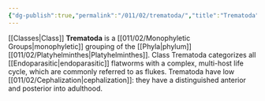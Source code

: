 ```yaml
---
{"dg-publish":true,"permalink":"/011/02/trematoda/","title":"Trematoda","tags":["BIOL422"],"created":"2024-09-26T13:45:04.138-07:00","updated":"2024-09-26T15:26:55.551-07:00"}
---
```


[[Classes\|Class]] **Trematoda** is a [[011/02/Monophyletic Groups\|monophyletic]] grouping of the [[Phyla\|phylum]] [[011/02/Platyhelminthes\|Platyhelminthes]]. Class Trematoda categorizes all [[Endoparasitic\|endoparasitic]] flatworms with a complex, multi-host life cycle, which are commonly referred to as flukes. Trematoda have low [[011/02/Cephalization\|cephalization]]: they have a distinguished anterior and posterior into adulthood.